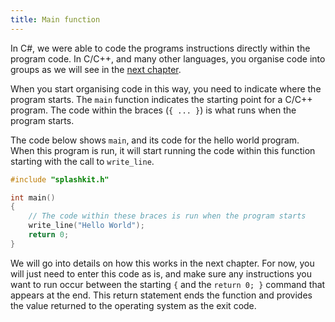 ```yaml
---
title: Main function 
---
```


In C#, we were able to code the programs instructions directly within the program code. In C/C++, and many other languages, you organise code into groups as we will see in the [next chapter](../../../2-organising-code/0-overview).

When you start organising code in this way, you need to indicate where the program starts. The `main` function indicates the starting point for a C/C++ program. The code within the braces (`{ ... }`) is what runs when the program starts.

The code below shows `main`, and its code for the hello world program. When this program is run, it will start running the code within this function starting with the call to `write_line`.

```c++
#include "splashkit.h"

int main()
{
    // The code within these braces is run when the program starts
    write_line("Hello World");
    return 0;
}
```

We will go into details on how this works in the next chapter. For now, you will just need to enter this code as is, and make sure any instructions you want to run occur between the starting `{` and the `return 0; }` command that appears at the end. This return statement ends the function and provides the value returned to the operating system as the exit code.
